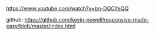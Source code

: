 https://www.youtube.com/watch?v=bn-DQCifeQQ

github: https://github.com/kevin-powell/responsive-made-easy/blob/master/index.html
